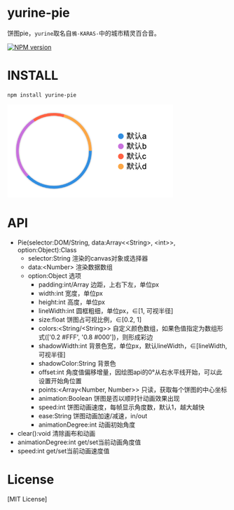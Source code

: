 # yurine-pie

饼图pie，`yurine`取名自`鴉-KARAS-`中的城市精灵百合音。

[![NPM version](https://badge.fury.io/js/yurine-pie.png)](https://npmjs.org/package/yurine-pie)

# INSTALL
```
npm install yurine-pie
```

[![preview](https://raw.githubusercontent.com/yurine-graphics/pie/master/preview.png)](https://github.com/yurine-graphics/pie)

# API
 * Pie(selector:DOM/String, data:Array\<\<String>, \<int>>, option:Object):Class
   * selector:String 渲染的canvas对象或选择器
   * data:\<Number> 渲染数据数组
   * option:Object 选项
     - padding:int/Array 边距，上右下左，单位px
     - width:int 宽度，单位px
     - height:int 高度，单位px
     - lineWidth:int 圆框粗细，单位px，∈\[1, 可视半径]
     - size:float 饼图占可视比例，∈\[0.2, 1]
     - colors:\<String/\<String>> 自定义颜色数组，如果色值指定为数组形式(\['0.2 #FFF', '0.8 #000'])，则形成彩边
     - shadowWidth:int 背景色宽，单位px，默认lineWidth，∈\[lineWidth, 可视半径]
     - shadowColor:String 背景色
     - offset:int 角度值偏移增量，因绘图api的0°从右水平线开始，可以此设置开始角位置
     - points:\<Array\<Number, Number>> 只读，获取每个饼图的中心坐标
     - animation:Boolean 饼图是否以顺时针动画效果出现
     - speed:int 饼图动画速度，每帧显示角度数，默认1，越大越快
     - ease:String 饼图动画加速/减速，in/out
     - animationDegree:int 动画初始角度
 * clear():void 清除画布和动画
 * animationDegree:int get/set当前动画角度值
 * speed:int get/set当前动画速度值

# License
[MIT License]
